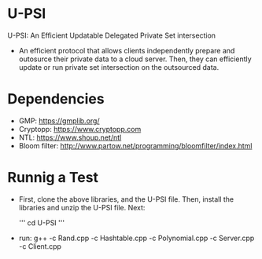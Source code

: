 # U-PSI
U-PSI: An Efficient Updatable Delegated Private Set intersection

* An efficient protocol that allows clients independently prepare and outosurce their private data
to a cloud server. Then, they can efficiently update or run private set intersection on the outsourced data.

# Dependencies
 * GMP: https://gmplib.org/
 * Cryptopp: https://www.cryptopp.com
 * NTL: https://www.shoup.net/ntl
 * Bloom filter: http://www.partow.net/programming/bloomfilter/index.html

# Runnig a Test
* First, clone the above libraries, and the U-PSI file. Then, install the libraries and unzip the U-PSI file. Next:

    '''
    cd U-PSI
    '''
    
* run: g++  -c  Rand.cpp -c Hashtable.cpp -c Polynomial.cpp -c Server.cpp -c Client.cpp
